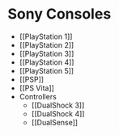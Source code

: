 # Sony Consoles
- [[PlayStation 1]]
- [[PlayStation 2]]
- [[PlayStation 3]]
- [[PlayStation 4]]
- [[PlayStation 5]]
- [[PSP]]
- [[PS Vita]]
- Controllers
	- [[DualShock 3]]
	- [[DualShock 4]]
	- [[DualSense]]